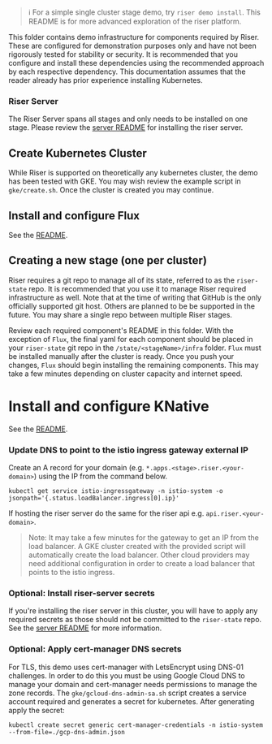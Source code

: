 > :information_source: For a simple single cluster stage demo, try `riser demo install`. This README is for more advanced exploration of the riser platform.

This folder contains demo infrastructure for components required by Riser. These are configured for demonstration purposes only and have not been rigorously tested for stability or security. It is recommended that you configure and install these dependencies using the recommended approach by each respective dependency. This documentation assumes that the reader already has prior experience installing Kubernetes.

### Riser Server
The Riser Server spans all stages and only needs to be installed on one stage. Please review the [server README](../server/README.md) for installing the riser server.

## Create Kubernetes Cluster
While Riser is supported on theoretically any kubernetes cluster, the demo has been tested with GKE. You may wish review the example script in `gke/create.sh`. Once the cluster is created you may continue.

## Install and configure Flux
See the [README](flux/README.md).

## Creating a new stage (one per cluster)
Riser requires a git repo to manage all of its state, referred to as the `riser-state` repo. It is recommended that you use it to manage Riser required infrastructure as well. Note that
at the time of writing that GitHub is the only officially supported git host. Others are planned to be be supported in the future. You may share
a single repo between multiple Riser stages.

Review each required component's README in this folder. With the exception of `Flux`, the final yaml for each component should be placed in your `riser-state` git repo in the
 `/state/<stageName>/infra` folder. `Flux` must be installed manually after the cluster is ready. Once you push your changes, `Flux` should begin installing the remaining components. This may take a few minutes depending on cluster capacity and internet speed.


# Install and configure KNative
See the [README](knative/README.md).

### Update DNS to point to the istio ingress gateway external IP
Create an A record for your domain (e.g. `*.apps.<stage>.riser.<your-domain>`) using the IP from the command below.

```
kubectl get service istio-ingressgateway -n istio-system -o jsonpath='{.status.loadBalancer.ingress[0].ip}'
```

If hosting the riser server do the same for the riser api e.g. `api.riser.<your-domain>`.

>Note: It may take a few minutes for the gateway to get an IP from the load balancer. A GKE cluster created with the provided script will automatically create the load balancer. Other cloud providers may need additional configuration in order to create a load balancer that points to the istio ingress.

### Optional: Install riser-server secrets
If you're installing the riser server in this cluster, you will have to apply any required secrets as those should not be committed to the `riser-state` repo. See the [server README](../server/README.md)
for more information.

### Optional: Apply cert-manager DNS secrets
For TLS, this demo uses cert-manager with LetsEncrypt using DNS-01 challenges. In order to do this you must be using Google Cloud DNS to manage your domain and cert-manager needs permissions to manage the zone records. The `gke/gcloud-dns-admin-sa.sh` script creates a service account required and generates a secret for kubernetes. After generating apply the secret:

```
kubectl create secret generic cert-manager-credentials -n istio-system --from-file=./gcp-dns-admin.json
```


